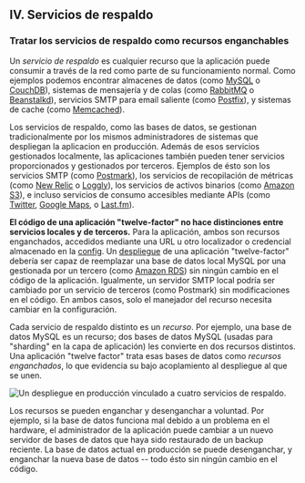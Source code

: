 ## IV. Servicios de respaldo
### Tratar los servicios de respaldo como recursos enganchables

Un *servicio de respaldo* es cualquier recurso que la aplicación puede consumir a través de la red como parte de su funcionamiento normal. Como ejemplos podemos encontrar almacenes de datos (como [MySQL](http://dev.mysql.com/) o [CouchDB](http://couchdb.apache.org/)), sistemas de mensajería y de colas (como [RabbitMQ](http://www.rabbitmq.com/) o [Beanstalkd](http://kr.github.com/beanstalkd/)), servicios SMTP para email saliente (como [Postfix](http://www.postfix.org/)), y sistemas de cache (como [Memcached](http://memcached.org/)).

Los servicios de respaldo, como las bases de datos, se gestionan tradicionalmente por los mismos administradores de sistemas que despliegan la aplicacion en producción. Además de esos servicios gestionados localmente, las aplicaciones también pueden tener servicios proporcionados y gestionados por terceros. Ejemplos de ésto son los servicios SMTP (como [Postmark](http://postmarkapp.com/)), los servicios de recopilación de métricas (como [New Relic](http://newrelic.com/) o [Loggly](http://www.loggly.com/)), los servicios de activos binarios (como [Amazon S3](http://aws.amazon.com/s3/)), e incluso servicios de consumo accesibles mediante APIs (como [Twitter](http://dev.twitter.com/), [Google Maps](http://code.google.com/apis/maps/index.html), o [Last.fm](http://www.last.fm/api)).

**El código de una aplicación "twelve-factor" no hace distinciones entre servicios locales y de terceros.** Para la aplicación, ambos son recursos enganchados, accedidos mediante una URL u otro localizador o credencial almacenado en la [config](./config). Un [despliegue](./codebase) de una aplicación "twelve-factor" debería ser capaz de reemplazar una base de datos local MySQL por una gestionada por un tercero (como [Amazon RDS](http://aws.amazon.com/rds/)) sin ningún cambio en el código de la aplicación. Igualmente, un servidor SMTP local podría ser cambiado por un servicio de terceros (como Postmark) sin modificaciones en el código. En ambos casos, solo el manejador del recurso necesita cambiar en la configuración.

Cada servicio de respaldo distinto es un *recurso*. Por ejemplo, una base de datos MySQL es un recurso; dos bases de datos MySQL (usadas para "sharding" en la capa de aplicación) les convierte en dos recursos distintos. Una aplicación "twelve factor" trata esas bases de datos como *recursos enganchados*, lo que evidencia su bajo acoplamiento al despliegue al que se unen.

<img src="/images/attached-resources.png" class="full" alt="Un despliegue en producción vinculado a cuatro servicios de respaldo." />

Los recursos se pueden enganchar y desenganchar a voluntad. Por ejemplo, si la base de datos funciona mal debido a un problema en el hardware, el administrador de la aplicación puede cambiar a un nuevo servidor de bases de datos que haya sido restaurado de un backup reciente. La base de datos actual en producción se puede desenganchar, y enganchar la nueva base de datos -- todo ésto sin ningún cambio en el código.
